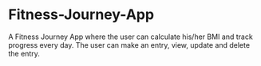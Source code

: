 # Fitness-Journey-App

A Fitness Journey App where the user can calculate his/her BMI and track progress every day. The user can make an entry, view, update and delete the entry.  